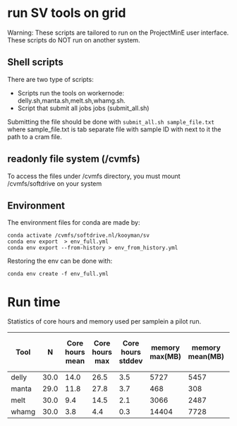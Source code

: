 # run SV tools on grid

Warning: These scripts are tailored to run on the ProjectMinE user interface. These scripts do NOT run on another system.


## Shell scripts
There are two type of scripts:
- Scripts run the tools on workernode: delly.sh,manta.sh,melt.sh,whamg.sh.
- Script that submit all jobs jobs (submit_all.sh)

Submitting the file should be done with
`submit_all.sh sample_file.txt`
where sample_file.txt is tab separate file with sample ID with next to it the path to a cram file.

## readonly file system (/cvmfs)

To access the files under /cvmfs directory, you must mount /cvmfs/softdrive on your system

## Environment

The environment files for conda are made by:

```
conda activate /cvmfs/softdrive.nl/kooyman/sv
conda env export  > env_full.yml
conda env export --from-history > env_from_history.yml
```

Restoring the env can be done with:
```
conda env create -f env_full.yml
```

# Run time

Statistics of core hours and memory used per samplein a pilot run.

|Tool   |       N|Core hours mean|Core hours max|Core hours stddev| memory max(MB)| memory mean(MB)|mean output size MB
|-------|--------|---------------|---|---|---|---|---|
|delly  |30.0    |14.0  |  26.5   | 3.5     |5727  |5457|3.3|
|manta  |29.0    |11.8  | 27.8   | 3.7     |468   |308|9.4|
|melt   |30.0    |9.4   | 14.5   | 2.1     |3066  |2487|0.15|
|whamg  |30.0    |3.8   | 4.4    | 0.3     |14404 |7728|0.3|

